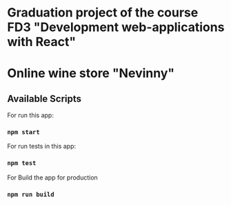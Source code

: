# Graduation project of the course FD3 "Development web-applications with React"
# Online wine store "Nevinny"

## Available Scripts

For run this app:
### `npm start`

For run tests in this app:
### `npm test`

For Build the app for production
### `npm run build`